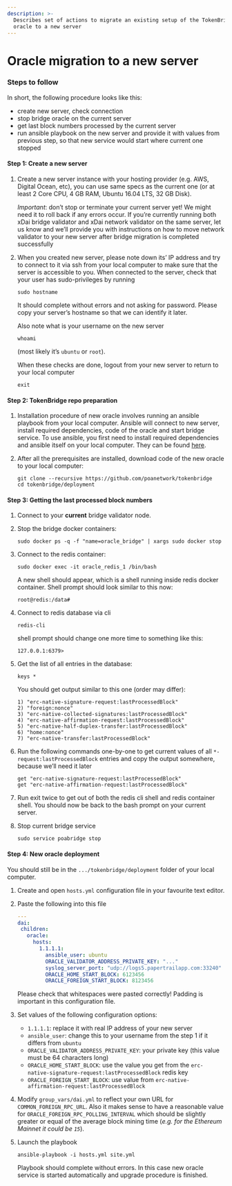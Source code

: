 ```yaml
---
description: >-
  Describes set of actions to migrate an existing setup of the TokenBridge
  oracle to a new server
---
```


# Oracle migration to a new server

### Steps to follow

In short, the following procedure looks like this:

* create new server, check connection
* stop bridge oracle on the current server
* get last block numbers processed by the current server
* run ansible playbook on the new server and provide it with values from previous step, so that new service would start where current one stopped

#### Step 1: Create a new server

1. Create a new server instance with your hosting provider \(e.g. AWS, Digital Ocean, etc\), you can use same specs as the current one \(or at least 2 Core CPU, 4 GB RAM, Ubuntu 16.04 LTS, 32 GB Disk\).

   _Important_: don’t stop or terminate your current server yet! We might need it to roll back if any errors occur. If you’re currently running both xDai bridge validator and xDai network validator on the same server, let us know and we’ll provide you with instructions on how to move network validator to your new server after bridge migration is completed successfully

2. When you created new server, please note down its’ IP address and try to connect to it via ssh from your local computer to make sure that the server is accessible to you. When connected to the server, check that your user has sudo-privileges by running

   ```text
   sudo hostname
   ```

   It should complete without errors and not asking for password. Please copy your server’s hostname so that we can identify it later.

   Also note what is your username on the new server

   ```text
   whoami
   ```

   \(most likely it’s `ubuntu` or `root`\).

   When these checks are done, logout from your new server to return to your local computer

   ```text
   exit
   ```

#### Step 2: TokenBridge repo preparation

1. Installation procedure of new oracle involves running an ansible playbook from your local computer. Ansible will connect to new server, install required dependencies, code of the oracle and start bridge service. To use ansible, you first need to install required dependencies and ansible itself on your local computer. They can be found [here](https://github.com/poanetwork/tokenbridge/blob/master/deployment/EXECUTION.md#dependencies).
2. After all the prerequisites are installed, download code of the new oracle to your local computer:

   ```text
   git clone --recursive https://github.com/poanetwork/tokenbridge
   cd tokenbridge/deployment
   ```

#### Step 3: Getting the last processed block numbers

1. Connect to your **current** bridge validator node.
2. Stop the bridge docker containers:

   ```text
   sudo docker ps -q -f "name=oracle_bridge" | xargs sudo docker stop
   ```

3. Connect to the redis container:

   ```text
   sudo docker exec -it oracle_redis_1 /bin/bash
   ```

   A new shell should appear, which is a shell running inside redis docker container. Shell prompt should look similar to this now:

   ```text
   root@redis:/data#
   ```

4. Connect to redis database via cli

   ```text
   redis-cli
   ```

   shell prompt should change one more time to something like this:

   ```text
   127.0.0.1:6379>
   ```

5. Get the list of all entries in the database:

   ```text
   keys *
   ```

   You should get output similar to this one \(order may differ\):

   ```text
   1) "erc-native-signature-request:lastProcessedBlock"
   2) "foreign:nonce"
   3) "erc-native-collected-signatures:lastProcessedBlock"
   4) "erc-native-affirmation-request:lastProcessedBlock"
   5) "erc-native-half-duplex-transfer:lastProcessedBlock"
   6) "home:nonce"
   7) "erc-native-transfer:lastProcessedBlock"
   ```

6. Run the following commands one-by-one to get current values of all `*-request:lastProcessedBlock` entries and copy the output somewhere, because we’ll need it later

   ```text
   get "erc-native-signature-request:lastProcessedBlock"
   get "erc-native-affirmation-request:lastProcessedBlock"
   ```

7. Run exit twice to get out of both the redis cli shell and redis container shell. You should now be back to the bash prompt on your current server.
8. Stop current bridge service

   ```text
   sudo service poabridge stop
   ```

#### Step 4: New oracle deployment

You should still be in the `.../tokenbridge/deployment` folder of your local computer.

1. Create and open `hosts.yml` configuration file in your favourite text editor.
2. Paste the following into this file

   ```yaml
   ---
   dai:
    children:
      oracle:
        hosts:
          1.1.1.1:
            ansible_user: ubuntu
            ORACLE_VALIDATOR_ADDRESS_PRIVATE_KEY: "..."
            syslog_server_port: "udp://logs5.papertrailapp.com:33240"
            ORACLE_HOME_START_BLOCK: 6123456
            ORACLE_FOREIGN_START_BLOCK: 8123456
   ```

   Please check that whitespaces were pasted correctly! Padding is important in this configuration file.

3. Set values of the following configuration options:



   * `1.1.1.1`: replace it with real IP address of your new server
   * `ansible_user`: change this to your username from the step 1 if it differs from `ubuntu`
   * `ORACLE_VALIDATOR_ADDRESS_PRIVATE_KEY`: your private key \(this value must be 64 characters long\)
   * `ORACLE_HOME_START_BLOCK`: use the value you get from the `erc-native-signature-request:lastProcessedBlock` redis key
   * `ORACLE_FOREIGN_START_BLOCK`: use value from `erc-native-affirmation-request:lastProcessedBlock`

4. Modify `group_vars/dai.yml` to reflect your own URL for `COMMON_FOREIGN_RPC_URL`. Also it makes sense to have a reasonable value for `ORACLE_FOREIGN_RPC_POLLING_INTERVAL` which should be slightly greater or equal of the average block mining time \(_e.g. for the Ethereum Mainnet it could be `15`_\).
5. Launch the playbook

   ```text
   ansible-playbook -i hosts.yml site.yml
   ```

   Playbook should complete without errors. In this case new oracle service is started automatically and upgrade procedure is finished.

